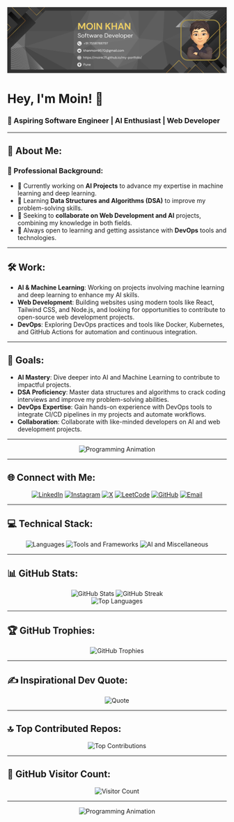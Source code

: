 <div align="center">
  <img src="./linkedin-banner.png" alt="GitHub Banner" width="800"/>
</div>

# Hey, I'm Moin! 👋
### 🚀 Aspiring Software Engineer | AI Enthusiast | Web Developer

---

## 💫 About Me:

### 🎯 Professional Background:
- 🔭 Currently working on **AI Projects** to advance my expertise in machine learning and deep learning.
- 🌱 Learning **Data Structures and Algorithms (DSA)** to improve my problem-solving skills.
- 👯 Seeking to **collaborate on Web Development and AI** projects, combining my knowledge in both fields.
- 🤝 Always open to learning and getting assistance with **DevOps** tools and technologies.

---

## 🛠️ Work:
- **AI & Machine Learning**: Working on projects involving machine learning and deep learning to enhance my AI skills.
- **Web Development**: Building websites using modern tools like React, Tailwind CSS, and Node.js, and looking for opportunities to contribute to open-source web development projects.
- **DevOps**: Exploring DevOps practices and tools like Docker, Kubernetes, and GitHub Actions for automation and continuous integration.

---

## 🎯 Goals:
- **AI Mastery**: Dive deeper into AI and Machine Learning to contribute to impactful projects.
- **DSA Proficiency**: Master data structures and algorithms to crack coding interviews and improve my problem-solving abilities.
- **DevOps Expertise**: Gain hands-on experience with DevOps tools to integrate CI/CD pipelines in my projects and automate workflows.
- **Collaboration**: Collaborate with like-minded developers on AI and web development projects.

---

<div align="center">
  <img src="https://i.pinimg.com/originals/2f/b9/7c/2fb97ca589ed6fd8e90ad46254fb0658.gif" alt="Programming Animation" width="300"/>
</div>

---

## 🌐 Connect with Me:
<p align="center">
  <a href="https://www.linkedin.com/in/moin-khan-a9b54528b/"><img src="https://img.shields.io/badge/-LinkedIn-0A66C2?style=for-the-badge&logo=linkedin&logoColor=white" alt="LinkedIn"/></a>
  <a href="https://instagram.com/moink_25"><img src="https://img.shields.io/badge/-Instagram-E4405F?style=for-the-badge&logo=instagram&logoColor=white" alt="Instagram"/></a>
  <a href="https://x.com/ThinkIt4u"><img src="https://img.shields.io/badge/-X-1DA1F2?style=for-the-badge&logo=x&logoColor=white" alt="X"/></a>
  <a href="https://leetcode.com/moink25/"><img src="https://img.shields.io/badge/-LeetCode-FFA116?style=for-the-badge&logo=leetcode&logoColor=white" alt="LeetCode"/></a>
  <a href="https://github.com/Moink25"><img src="https://img.shields.io/badge/-GitHub-181717?style=for-the-badge&logo=github&logoColor=white" alt="GitHub"/></a>
  <a href="mailto:moinkhan25@example.com"><img src="https://img.shields.io/badge/-Email-D14836?style=for-the-badge&logo=gmail&logoColor=white" alt="Email"/></a>
</p>

---

## 💻 Technical Stack:
<p align="center">
  <img src="https://skillicons.dev/icons?i=python,java,go,cpp,javascript,html,css,react,nodejs,php" alt="Languages" />
  <img src="https://skillicons.dev/icons?i=docker,kubernetes,github,gitlab,azure,mysql,mongodb,bootstrap,tailwind,arduino" alt="Tools and Frameworks" />
  <img src="https://skillicons.dev/icons?i=tensorflow,opencv,sklearn,figma,canva" alt="AI and Miscellaneous" />
</p>

---

## 📊 GitHub Stats:
<div align="center">
  <img src="https://github-readme-stats.vercel.app/api?username=Moink25&theme=gotham&hide_border=true&show_icons=true" alt="GitHub Stats" width="48%" />
  <img src="https://github-readme-streak-stats.herokuapp.com/?user=Moink25&theme=gotham&hide_border=true" alt="GitHub Streak" width="48%" />
</div>

<div align="center">
  <img src="https://github-readme-stats.vercel.app/api/top-langs/?username=Moink25&theme=gotham&hide_border=true&layout=compact" alt="Top Languages" width="48%" />
</div>

---

## 🏆 GitHub Trophies:
<div align="center">
  <img src="https://github-profile-trophy.vercel.app/?username=Moink25&theme=darkhub&no-frame=true&margin-w=10&margin-h=15" alt="GitHub Trophies" width="80%" />
</div>

---

## ✍️ Inspirational Dev Quote:
<div align="center">
  <img src="https://quotes-github-readme.vercel.app/api?type=horizontal&theme=radical" alt="Quote" width="80%" />
</div>

---

## 🔝 Top Contributed Repos:
<div align="center">
  <img src="https://github-contributor-stats.vercel.app/api?username=Moink25&limit=5&theme=gotham&combine_all_yearly_contributions=true" alt="Top Contributions" width="80%" />
</div>


---

## 🔢 GitHub Visitor Count:
<p align="center">
  <img src="https://visitcount.itsvg.in/api?id=Moink25&icon=2&color=0" alt="Visitor Count" />
</p>

---

<div align="center">
  <img src="https://i.pinimg.com/originals/ab/64/fa/ab64fa8a57d4e912656823ad0c0f83da.gif" alt="Programming Animation" width="300"/>
</div>

<!-- Credits: https://github.com/anuraghazra/github-readme-stats, https://github.com/ryo-ma/github-profile-trophy, https://github.com/DenverCoder1/github-readme-streak-stats -->
